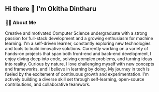 ## Hi there 👋 I'm Okitha Dintharu

### 👨‍💻 About Me

Creative and motivated Computer Science undergraduate with a strong passion for full-stack development and a growing enthusiasm for machine learning. I'm a self-driven learner, constantly exploring new technologies and tools to build innovative solutions. Currently working on a variety of hands-on projects that span both front-end and back-end development, I enjoy diving deep into code, solving complex problems, and turning ideas into reality.
Curious by nature, I love challenging myself with new concepts and frameworks, and I believe in learning by doing. My journey in tech is fueled by the excitement of continuous growth and experimentation. I'm actively building a diverse skill set through self-learning, open-source contributions, and collaborative teamwork.



<!--
**dintharu/dintharu** is a ✨ _special_ ✨ repository because its `README.md` (this file) appears on your GitHub profile.
-->
